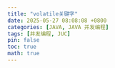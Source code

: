 ```yaml
---
title: "volatile关键字"
date: 2025-05-27 08:08:08 +0800
categories: [JAVA, JAVA 并发编程]
tags: [并发编程, JUC]
pin: false
toc: true
math: true
---
```

